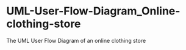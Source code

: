 # UML-User-Flow-Diagram_Online-clothing-store
The UML User Flow Diagram of an online clothing store
